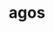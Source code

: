 ---
title: agos
custom_css: fake.css
layout: default
description: A procedurally written, player driven mmo/moba
---